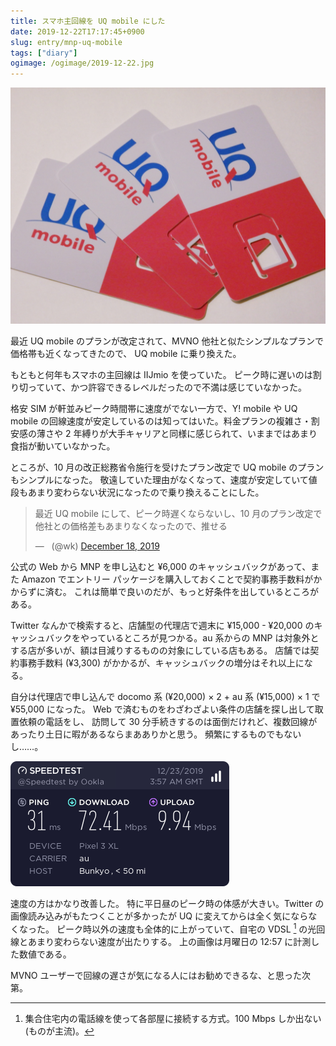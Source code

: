 ```yaml
---
title: スマホ主回線を UQ mobile にした
date: 2019-12-22T17:17:45+0900
slug: entry/mnp-uq-mobile
tags: ["diary"]
ogimage: /ogimage/2019-12-22.jpg
---
```


![](./SIM.JPG)

最近 UQ mobile のプランが改定されて、MVNO 他社と似たシンプルなプランで価格帯も近くなってきたので、
UQ mobile に乗り換えた。

もともと何年もスマホの主回線は IIJmio を使っていた。
ピーク時に遅いのは割り切っていて、かつ許容できるレベルだったので不満は感じていなかった。

格安 SIM が軒並みピーク時間帯に速度がでない一方で、Y! mobile や UQ mobile
の回線速度が安定しているのは知ってはいた。料金プランの複雑さ・割安感の薄さや
2 年縛りが大手キャリアと同様に感じられて、いままではあまり食指が動いていなかった。

ところが、10 月の改正総務省令施行を受けたプラン改定で UQ mobile のプランもシンプルになった。
敬遠していた理由がなくなって、速度が安定していて値段もあまり変わらない状況になったので乗り換えることにした。

<blockquote class="twitter-tweet" data-dnt="true"><p lang="ja" dir="ltr">最近 UQ mobile にして、ピーク時遅くならないし、10 月のプラン改定で他社との価格差もあまりなくなったので、推せる</p>&mdash; ឵឵ ឵ (@wk) <a href="https://twitter.com/wk/status/1207281628629762048?ref_src=twsrc%5Etfw">December 18, 2019</a></blockquote>

公式の Web から MNP を申し込むと ¥6,000 のキャッシュバックがあって、また Amazon
でエントリー パッケージを購入しておくことで契約事務手数料がかからずに済む。
これは簡単で良いのだが、もっと好条件を出しているところがある。

Twitter なんかで検索すると、店舗型の代理店で週末に ¥15,000 - ¥20,000
のキャッシュバックをやっているところが見つかる。au 系からの MNP
は対象外とする店が多いが、額は目減りするものの対象にしている店もある。
店舗では契約事務手数料 (¥3,300) がかかるが、キャッシュバックの増分はそれ以上になる。

自分は代理店で申し込んで docomo 系 (¥20,000) × 2 + au 系 (¥15,000) × 1 で ¥55,000 になった。
Web で済むものをわざわざよい条件の店舗を探し出して取置依頼の電話をし、
訪問して 30 分手続きするのは面倒だけれど、複数回線があったり土日に暇があるならまあありかと思う。
頻繁にするものでもないし……。

[![](./5591754607.png)](https://www.speedtest.net/result/a/5591754607)

速度の方はかなり改善した。
特に平日昼のピーク時の体感が大きい。Twitter の画像読み込みがもたつくことが多かったが
UQ に変えてからは全く気にならなくなった。
ピーク時以外の速度も全体的に上がっていて、自宅の VDSL [^1] の光回線とあまり変わらない速度が出たりする。
上の画像は月曜日の 12:57 に計測した数値である。

MVNO ユーザーで回線の遅さが気になる人にはお勧めできるな、と思った次第。

[^1]: 集合住宅内の電話線を使って各部屋に接続する方式。100 Mbps しか出ない (ものが主流)。
